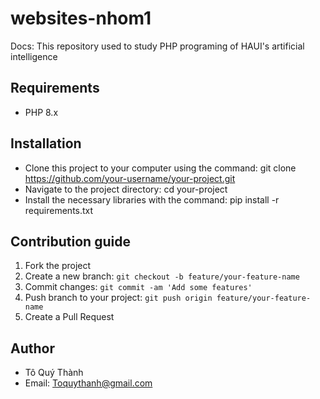 # websites-nhom1

Docs: This repository used to study PHP programing of HAUI's artificial intelligence

## Requirements

- PHP 8.x

## Installation

- Clone this project to your computer using the command: git clone https://github.com/your-username/your-project.git
- Navigate to the project directory: cd your-project
- Install the necessary libraries with the command: pip install -r requirements.txt

## Contribution guide

1. Fork the project
2. Create a new branch: `git checkout -b feature/your-feature-name`
3. Commit changes: `git commit -am 'Add some features'`
4. Push branch to your project: `git push origin feature/your-feature-name`
5. Create a Pull Request

## Author

- Tô Quý Thành
- Email: Toquythanh@gmail.com

